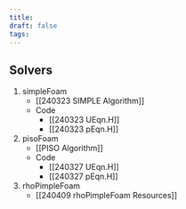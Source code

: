 ```yaml
---
title: 
draft: false
tags:
---
```

## Solvers 
1. simpleFoam
	- [[240323 SIMPLE Algorithm]]
	- Code
		- [[240323 UEqn.H]]
		- [[240323 pEqn.H]]
2. pisoFoam
	- [[PISO Algorithm]]
	- Code 
		- [[240327 UEqn.H]]
		- [[240327 pEqn.H]]
3. rhoPimpleFoam 
	- [[240409 rhoPimpleFoam Resources]]





